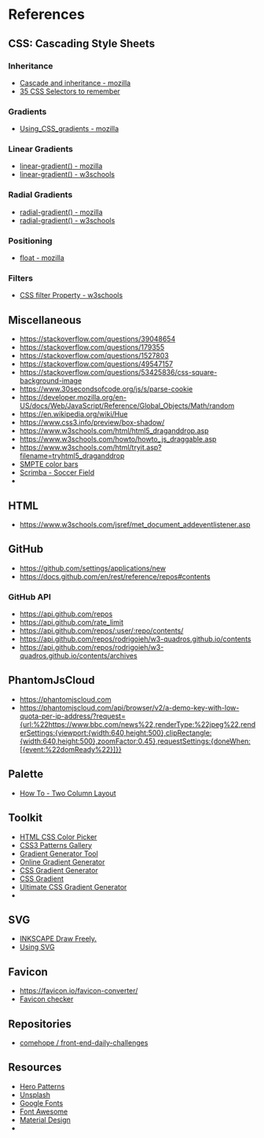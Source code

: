 # References

## CSS: Cascading Style Sheets

### Inheritance

- [Cascade and inheritance - mozilla](https://developer.mozilla.org/en-US/docs/Learn/CSS/Building_blocks/Cascade_and_inheritance)
- [35 CSS Selectors to remember](https://www.csssolid.com/35-css-selectors-to-remember.html)

### Gradients

- [Using_CSS_gradients - mozilla](https://developer.mozilla.org/en-US/docs/Web/CSS/CSS_Images/Using_CSS_gradients)

### Linear Gradients

- [linear-gradient() - mozilla](https://developer.mozilla.org/en-US/docs/Web/CSS/linear-gradient())
- [linear-gradient() - w3schools](https://www.w3schools.com/cssref/func_linear-gradient.asp)

### Radial Gradients

- [radial-gradient() - mozilla](https://developer.mozilla.org/en-US/docs/Web/CSS/radial-gradient())
- [radial-gradient() - w3schools](https://www.w3schools.com/css/css3_gradients_radial.asp)

### Positioning

- [float - mozilla](https://developer.mozilla.org/en-US/docs/Web/CSS/float)

### Filters

- [CSS filter Property - w3schools](https://www.w3schools.com/cssref/css3_pr_filter.asp)

## Miscellaneous

- https://stackoverflow.com/questions/39048654
- https://stackoverflow.com/questions/179355
- https://stackoverflow.com/questions/1527803
- https://stackoverflow.com/questions/49547157
- https://stackoverflow.com/questions/53425836/css-square-background-image
- https://www.30secondsofcode.org/js/s/parse-cookie
- https://developer.mozilla.org/en-US/docs/Web/JavaScript/Reference/Global_Objects/Math/random
- https://en.wikipedia.org/wiki/Hue
- https://www.css3.info/preview/box-shadow/
- https://www.w3schools.com/html/html5_draganddrop.asp
- https://www.w3schools.com/howto/howto_js_draggable.asp
- https://www.w3schools.com/html/tryit.asp?filename=tryhtml5_draganddrop
- [SMPTE color bars](https://en.wikipedia.org/wiki/SMPTE_color_bars)
- [Scrimba - Soccer Field](https://scrimba.com/scrim/cKbw4Tg)
- []()

## HTML

- https://www.w3schools.com/jsref/met_document_addeventlistener.asp

## GitHub

- https://github.com/settings/applications/new
- https://docs.github.com/en/rest/reference/repos#contents

### GitHub API

- https://api.github.com/repos
- https://api.github.com/rate_limit
- https://api.github.com/repos/:user/:repo/contents/
- https://api.github.com/repos/rodrigoieh/w3-quadros.github.io/contents
- https://api.github.com/repos/rodrigoieh/w3-quadros.github.io/contents/archives

## PhantomJsCloud

- https://phantomjscloud.com
- https://phantomjscloud.com/api/browser/v2/a-demo-key-with-low-quota-per-ip-address/?request={url:%22https://www.bbc.com/news%22,renderType:%22jpeg%22,renderSettings:{viewport:{width:640,height:500},clipRectangle:{width:640,height:500},zoomFactor:0.45},requestSettings:{doneWhen:[{event:%22domReady%22}]}}

## Palette

- [How To - Two Column Layout](https://www.w3schools.com/howto/howto_css_two_columns.asp)

## Toolkit

- [HTML CSS Color Picker](https://www.htmlcsscolor.com)
- [CSS3 Patterns Gallery](https://projects.verou.me/css3patterns/#cicada-stripes)
- [Gradient Generator Tool](https://learnui.design/tools/gradient-generator.html)
- [Online Gradient Generator](https://angrytools.com/gradient/)
- [CSS Gradient Generator](https://www.css-gradient.com/)
- [CSS Gradient](https://cssgradient.io/)
- [Ultimate CSS Gradient Generator](https://www.colorzilla.com/gradient-editor/)
- []()

## SVG

- [INKSCAPE Draw Freely.](https://inkscape.org/)
- [Using SVG](https://css-tricks.com/using-svg/)

## Favicon

- https://favicon.io/favicon-converter/
- [Favicon checker](https://realfavicongenerator.net/favicon_checker?protocol=https&site=rodrigoieh.github.io%2Fw3-quadros.github.io%2Farchives%2F#.YOjN9hNKhXh)

## Repositories

- [comehope / front-end-daily-challenges](https://github.com/comehope/front-end-daily-challenges)

## Resources

- [Hero Patterns](http://www.heropatterns.com/)
- [Unsplash](https://unsplash.com/)
- [Google Fonts](https://fonts.google.com/)
- [Font Awesome](https://fontawesome.com/v5.15/icons?d=gallery&p=2&s=solid&m=free)
- [Material Design](https://material.io/design/color/the-color-system.html#color-usage-and-palettes)
- []()

